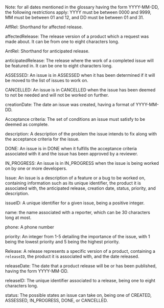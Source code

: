 Note: for all dates mentioned in the glossary having the form YYYY-MM-DD, 
the following restrictions apply: YYYY must be between 0000 and 9999, MM must 
be between 01 and 12, and DD must be between 01 and 31. 

AffRel: Shorthand for affected release.

affectedRelease: The release version of a product which a request was made 
about. It can be from one to eight characters long.

AntRel: Shorthand for anticipated release.

anticipatedRelease: The release where the work of a completed issue 
will be featured in. It can be one to eight characters long.

ASSESSED: An issue is in ASSESSED when it has been determined if it will be moved to
the list of issues to work on.

CANCELLED: An issue is in CANCELLED when the issue has been deemed to not be
needed and will not be worked on further.

creationDate: The date an issue was created, having a format of 
YYYY-MM-DD. 

Acceptance criteria: The set of conditions an issue must satisfy to be deemed as complete.

description: A description of the problem the issue intends to fix along 
with the acceptance criteria for the issue. 

DONE: An issue is in DONE when it fulfills the acceptance criteria associated 
with it and the issue has been approved by a reviewer.


IN_PROGRESS: An issue is in IN_PROGRESS when the issue is being worked on by one 
or more developers.

Issue: An issue is a description of a feature or a bug to be worked on,
containing information such as its unique identifier, the product it is 
associated with, the anticipated release, creation date, status, priority,
and description.


issueID: A unique identifier for a given issue, being a positive 
integer.

name: the name associated with a reporter, which can be 30 characters 
long at most.

phone: A phone number

priority: An integer from 1-5 detailing the importance of the issue, 
with 1 being the lowest priority and 5 being the highest priority.

Release: A release represents a specific version of a product, 
containing a `releaseID`, the product it is associated with,
and the date released.

releaseDate: The date that a product release will be or has been published,
having the form YYYY-MM-DD.

releaseID: The unique identifier associated to a release, being one to 
eight characters long.

status: The possible states an issue can take on, being one of CREATED, ASSESSED,
IN_PROGRESS, DONE, or CANCELLED.






